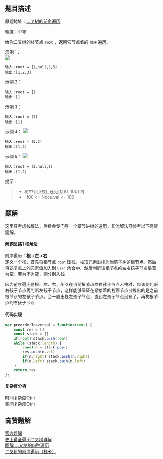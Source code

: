## 题目描述
原题地址：[二叉树的前序遍历](https://leetcode-cn.com/problems/binary-tree-preorder-traversal/)

难度：中等

给你二叉树的根节点 `root` ，返回它节点值的 `前序` 遍历。

示例 1：  
![](./img/inorder_1.jpeg)
```
输入：root = [1,null,2,3]
输出：[1,2,3]
```
示例 2：
```
输入：root = []
输出：[]
```
示例 3：
```
输入：root = [1]
输出：[1]
```
示例 4：
![](./img/inorder_4.jpeg)
```
输入：root = [1,2]
输出：[1,2]
```
示例 5：
![](./img/inorder_5.jpeg)
```
输入：root = [1,null,2]
输出：[1,2]
```

提示：
>- 树中节点数目在范围 [0, 100] 内
>- -100 <= Node.val <= 100

## 题解

这里只考虑栈解法，后续会专门写一个章节讲树的遍历，其他解法可参考以下高赞题解。
#### 解题思路1 栈解法
前序遍历：**根->左->右**  
定义一个栈，首先将根节点 `root` 压栈，栈顶元素出栈为当前子树的根节点，然后将该节点上的元素值加入到 `List` 集合中。然后判断该根节点的左右孩子节点是否为空，若为不为空，则分别入栈

因为前序遍历是根、左、右，所以在当前根节点左右孩子节点入栈时，应该先判断右孩子节点再判断左孩子节点，这样能够保证在紧接着的栈顶节点出栈出的是之前根节点的左孩子节点。会一直出栈左孩子节点，直到左孩子节点没有了，再找根节点的右孩子节点

#### 代码实现
```js
var preorderTraversal = function(root) {
    const res = []
    const stack = []
    if(root) stack.push(root)
    while (stack.length) {
        const n = stack.pop()
        res.push(n.val)
        if(n.right) stack.push(n.right)
        if(n.left) stack.push(n.left)
    }
    return res
};
```

#### 复杂度分析
时间复杂度O(n)  
空间复杂度O(n)  

## 高赞题解
[官方题解](https://leetcode-cn.com/problems/binary-tree-preorder-traversal/solution/er-cha-shu-de-qian-xu-bian-li-by-leetcode-solution/)  
[史上最全遍历二叉树详解](https://leetcode-cn.com/problems/binary-tree-preorder-traversal/solution/leetcodesuan-fa-xiu-lian-dong-hua-yan-shi-xbian-2/)  
[图解 二叉树的四种遍历](https://leetcode-cn.com/problems/binary-tree-preorder-traversal/solution/tu-jie-er-cha-shu-de-si-chong-bian-li-by-z1m/)   
[二叉树的前序遍历（栈☀）](https://leetcode-cn.com/problems/binary-tree-preorder-traversal/solution/er-cha-shu-de-qian-xu-bian-li-zhan-by-bo-oc6q/)  
